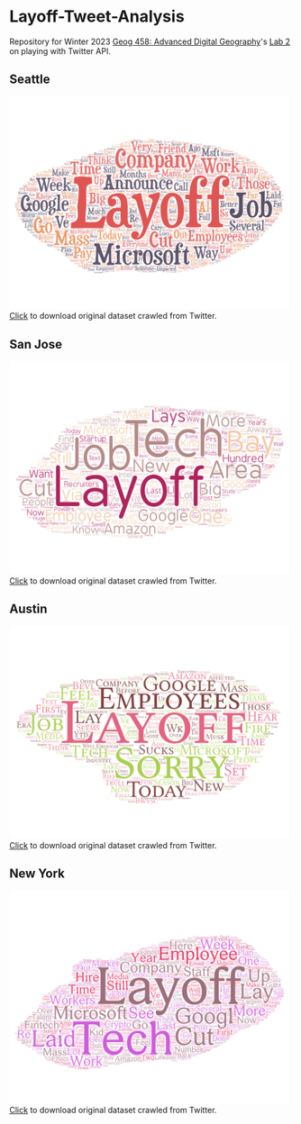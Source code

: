 # Layoff-Tweet-Analysis

Repository for Winter 2023 [Geog 458: Advanced Digital Geography](https://github.com/jakobzhao/geog458)'s [Lab 2](https://github.com/jakobzhao/geog458/tree/master/labs/lab02) on playing with Twitter API.


## Seattle
![Seattle, WA](./img/Seattle1.png)
[Click]() to download original dataset crawled from Twitter.

## San Jose
![San Jose, CA](./img/SanJose2.png)
[Click]() to download original dataset crawled from Twitter.

## Austin
![Austin, TX](./img/Austin3.png)
[Click]() to download original dataset crawled from Twitter.

## New York
![New York, NY](./img/NewYork4.png)
[Click]() to download original dataset crawled from Twitter.

